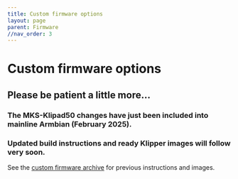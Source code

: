 ```yaml
---
title: Custom firmware options
layout: page
parent: Firmware
//nav_order: 3
---
```

# Custom firmware options

## Please be patient a little more...

### The MKS-Klipad50 changes have just been included into mainline Armbian (February 2025).

### Updated build instructions and ready Klipper images will follow very soon.


See the [custom firmware archive](firmware_custom_archive.html) for previous instructions and images.
